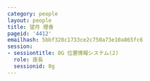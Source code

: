 ```yaml
---
category: people
layout: people
title: 望月 理香
pageid: '4412'
emailhash: 5bbf328c1733ce2c750a73e10a865fc6
session:
- sessiontitle: 8G 位置情報システム(2)
  role: 座長
  sessionid: 8g
---
```

